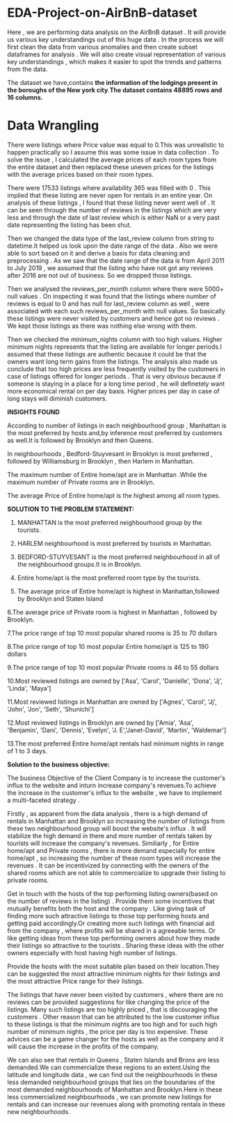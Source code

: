 # EDA-Project-on-AirBnB-dataset

Here , we are performing data analysis on the AirBnB dataset . It will provide us various key understandings out of this huge data . 
In the process we will first clean the data from various anomalies and then create subset dataframes for analysis . We will also create visual representation of various key understandings , which makes it easier to spot the trends and patterns from the data. 

The dataset we have,contains **the information of the lodgings present in the boroughs of the New york city**.**The dataset contains 48895 rows and 16 columns.**

# Data Wrangling

There were listings where Price value was equal to 0.This was unrealistic to happen practically so I assume this was some issue in data collection . To solve the issue , I calculated the average prices of each room types from the entire dataset and then replaced these uneven prices for the listings with the average prices based on their room types.

There were 17533 listings where availability 365 was filled with 0 . This implied that these listing are never open for rentals in an entire year. On analysis of these listings , I found that these listing never went well of . It can be seen through the number of reviews in the listings which are very less and through the date of last review which is either NaN or a very past date representing the listing has been shut.

Then we changed the data type of the last_review column from string to datetime.It helped us look upon the date range of the data . Also we were able to sort based on it and derive a basis for data cleaning and preprocessing . As we saw that the date range of the data is from April 2011 to July 2019 , we assumed that the listing who have not got any reviews after 2016 are not out of business. So we dropped those listings.

Then we analysed the reviews_per_month column where there were 5000+ null values . On inspecting it was found that the listings where number of reviews is equal to 0 and has null for last_review column as well , were associated with each such reviews_per_month with null values. So basically these listings were never visited by customers and hence got no reviews . We kept those listings as there was nothing else wrong with them.

Then we checked the minimum_nights column with too high values. Higher minimum nights represents that the listing are available for longer periods.I assumed that these listings are authentic because it could be that the owners want long term gains from the listings. The analysis also made us conclude that too high prices are less frequently visited by the customers in case of listings offered for longer periods . That is very obvious because if someone is staying in a place for a long time period , he will definetely want more economical rental on per day basis. Higher prices per day in case of long stays will diminish customers.

**INSIGHTS FOUND**

According to number of listings in each neighbourhood group , Manhattan is the most preferred by hosts and,by inference most preferred by customers as well.It is followed by Brooklyn and then Queens.

In neighbourhoods , Bedford-Stuyvesant in Brooklyn is most preferred , followed by Williamsburg in Brooklyn , then Harlem in Manhattan.

The maximum number of Entire home/apt are in Manhattan .While the maximum number of Private rooms are in Brooklyn.

The average Price of Entire home/apt is the highest among all room types.

**SOLUTION TO THE PROBLEM STATEMENT:**

1. MANHATTAN is the most preferred neighbourhood group by the tourists.

2. HARLEM neighbourhood is most preferred by tourists in Manhattan.

3. BEDFORD-STUYVESANT is the most preferred neighbourhood in all of the neighbourhood groups.It is in Brooklyn.

4. Entire home/apt is the most preferred room type by the tourists.

5. The average price of Entire home/apt is highest in Manhattan,followed by Brooklyn and Staten Island

6.The average price of Private room is highest in Manhattan , followed by Brooklyn.

7.The price range of top 10 most popular shared rooms is 35 to 70 dollars

8.The price range of top 10 most popular Entire home/apt is 125 to 190 dollars

9.The price range of top 10 most popular Private rooms is 46 to 55 dollars

10.Most reviewed listings are owned by ['Asa', 'Carol', 'Danielle', 'Dona', 'Jj', 'Linda', 'Maya']

11.Most reviewed listings in Manhattan are owned by ['Agnes', 'Carol', 'Jj', 'John', 'Jon', 'Seth', 'Shunichi']

12.Most reviewed listings in Brooklyn are owned by ['Amia', 'Asa', 'Benjamin', 'Dani', 'Dennis', 'Evelyn', 'J. E','Janet-David', 'Martin', 'Waldemar']

13.The most preferred Entire home/apt rentals had minimum nights in range of 1 to 3 days.

**Solution to the business objective:**

The business Objective of the Client Company is to increase the customer's influx to the website and inturn increase company's revenues.To achieve the increase in the customer's influx to the website , we have to implement a multi-faceted strategy .

Firstly , as apparent from the data analysis , there is a high demand of rentals in Manhattan and Brooklyn so increasing the number of listings from these two neighbourhood group will boost the website's influx . It will stabilize the high demand in there and more number of rentals taken by tourists will increase the company's revenues. Similiarly , for Entire home/apt and Private rooms , there is more demand especially for entire home/apt , so increasing the number of these room types will increase the revenues . It can be incentivized by connecting with the owners of the shared rooms which are not able to commercialize to upgrade their listing to private rooms.

Get in touch with the hosts of the top performing listing owners(based on the number of reviews in the listing) . Provide them some incentives that mutually benefits both the host and the company . Like giving task of finding more such attractive listings to those top performing hosts and getting paid accordingly.Or creating more such listings with financial aid from the company , where profits will be shared in a agreeable terms. Or like getting ideas from these top performing owners about how they made their listings so attractive to the tourists . Sharing these ideas with the other owners especially with host having high number of listings.

Provide the hosts with the most suitable plan based on their location.They can be suggested the most attractive minimum nights for their listings and the most attractive Price range for their listings.

The listings that have never been visited by customers , where there are no reviews can be provided suggestions for like changing the price of the listings. Many such listings are too highly priced , that is discouraging the customers . Other reason that can be attributed to the low customer influx to these listings is that the minimum nights are too high and for such high number of minimum nights , the price per day is too expensive. These advices can be a game changer for the hosts as well as the company and it will cause the increase in the profits of the company.

We can also see that rentals in Queens , Staten Islands and Bronx are less demanded.We can commercialize these regions to an extent.Using the latitude and longitude data , we can find out the neighbourhoods in these less demanded neighbourhood groups that lies on the boundaries of the most demanded neighbourhoods of Manhattan and Brooklyn.Here in these less commercialized neighbourhoods , we can promote new listings for rentals and can increase our revenues along with promoting rentals in these new neighbourhoods.



